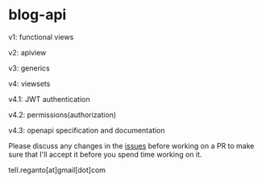 blog-api
===================

v1: functional views

v2: apiview

v3: generics

v4: viewsets

v4.1: JWT authentication

v4.2: permissions(authorization)

v4.3: openapi specification and documentation

Please discuss any changes in the [issues](https://github.com/reganto/blog-api/issues) before working on a PR to make sure that I'll accept it before you spend time working on it.

tell.reganto[at]gmail[dot]com

